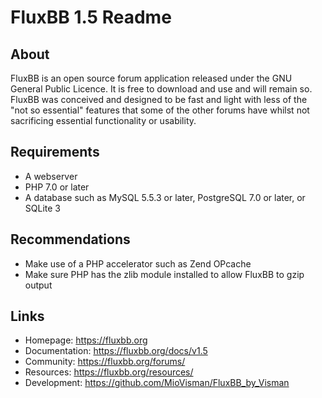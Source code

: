 # FluxBB 1.5 Readme

## About

FluxBB is an open source forum application released under the GNU General Public
Licence. It is free to download and use and will remain so. FluxBB was conceived and
designed to be fast and light with less of the "not so essential" features that some
of the other forums have whilst not sacrificing essential functionality or usability.

## Requirements

* A webserver
* PHP 7.0 or later
* A database such as MySQL 5.5.3 or later, PostgreSQL 7.0 or later, or SQLite 3

## Recommendations

* Make use of a PHP accelerator such as Zend OPcache
* Make sure PHP has the zlib module installed to allow FluxBB to gzip output

## Links

* Homepage: https://fluxbb.org
* Documentation: https://fluxbb.org/docs/v1.5
* Community: https://fluxbb.org/forums/
* Resources: https://fluxbb.org/resources/
* Development: https://github.com/MioVisman/FluxBB_by_Visman
